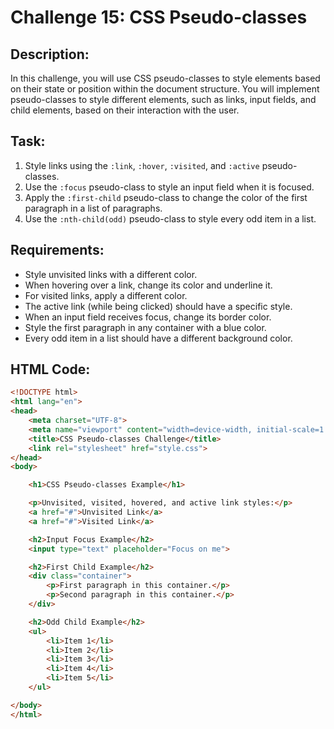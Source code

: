 # Challenge 15: CSS Pseudo-classes 

## Description:
In this challenge, you will use CSS pseudo-classes to style elements based on their state or position within the document structure. You will implement pseudo-classes to style different elements, such as links, input fields, and child elements, based on their interaction with the user.

## Task:
1. Style links using the `:link`, `:hover`, `:visited`, and `:active` pseudo-classes.
2. Use the `:focus` pseudo-class to style an input field when it is focused.
3. Apply the `:first-child` pseudo-class to change the color of the first paragraph in a list of paragraphs.
4. Use the `:nth-child(odd)` pseudo-class to style every odd item in a list.

## Requirements:
- Style unvisited links with a different color.
- When hovering over a link, change its color and underline it.
- For visited links, apply a different color.
- The active link (while being clicked) should have a specific style.
- When an input field receives focus, change its border color.
- Style the first paragraph in any container with a blue color.
- Every odd item in a list should have a different background color.

## HTML Code:

```html
<!DOCTYPE html>
<html lang="en">
<head>
    <meta charset="UTF-8">
    <meta name="viewport" content="width=device-width, initial-scale=1.0">
    <title>CSS Pseudo-classes Challenge</title>
    <link rel="stylesheet" href="style.css">
</head>
<body>

    <h1>CSS Pseudo-classes Example</h1>

    <p>Unvisited, visited, hovered, and active link styles:</p>
    <a href="#">Unvisited Link</a>
    <a href="#">Visited Link</a>

    <h2>Input Focus Example</h2>
    <input type="text" placeholder="Focus on me">

    <h2>First Child Example</h2>
    <div class="container">
        <p>First paragraph in this container.</p>
        <p>Second paragraph in this container.</p>
    </div>

    <h2>Odd Child Example</h2>
    <ul>
        <li>Item 1</li>
        <li>Item 2</li>
        <li>Item 3</li>
        <li>Item 4</li>
        <li>Item 5</li>
    </ul>

</body>
</html>
```